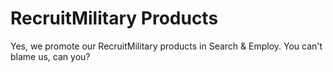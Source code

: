 # RecruitMilitary Products

Yes, we promote our RecruitMilitary products in Search & Employ. You can't blame us, can you?